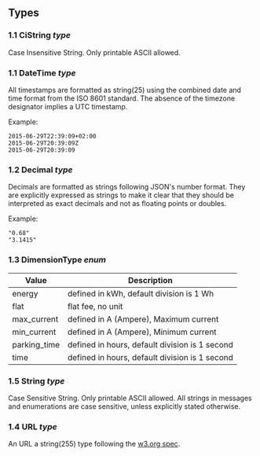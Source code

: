 ## Types

### 1.1 CiString *type*

Case Insensitive String. Only printable ASCII allowed.

### 1.1 DateTime *type*
 
All timestamps are formatted as string(25) using the combined date and time format from the ISO 8601 standard. The absence of the timezone designator implies a UTC timestamp.


Example:

    2015-06-29T22:39:09+02:00
    2015-06-29T20:39:09Z
    2015-06-29T20:39:09

    
### 1.2 Decimal *type*

Decimals are formatted as strings following JSON's number format. They are explicitly expressed as strings to make it clear that they should be interpreted as exact decimals and not as floating points or doubles.

Example:

    "0.68"
    "3.1415"

    
### 1.3 DimensionType *enum*

| Value        | Description                                          |
| ------------ | ---------------------------------------------------- |
| energy       | defined in kWh, default division is 1 Wh             |
| flat         | flat fee, no unit                                    |
| max_current  | defined in A (Ampere), Maximum current               |
| min_current  | defined in A (Ampere), Minimum current               |
| parking_time | defined in hours, default division is 1 second       |
| time         | defined in hours, default division is 1 second       |


### 1.5 String *type*

Case Sensitive String. Only printable ASCII allowed. All strings in
messages and enumerations are case sensitive, unless explicitly stated
otherwise.
    
### 1.4 URL *type*

An URL a string(255) type following the [w3.org spec](http://www.w3.org/Addressing/URL/uri-spec.html).
